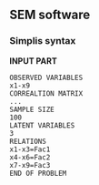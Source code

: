 
## SEM software
### Simplis syntax

**INPUT PART**
```
OBSERVED VARIABLES
x1-x9
CORREALTION MATRIX
...
SAMPLE SIZE
100
LATENT VARIABLES
3
RELATIONS
x1-x3=Fac1
x4-x6=Fac2
x7-x9=Fac3
END OF PROBLEM
```
